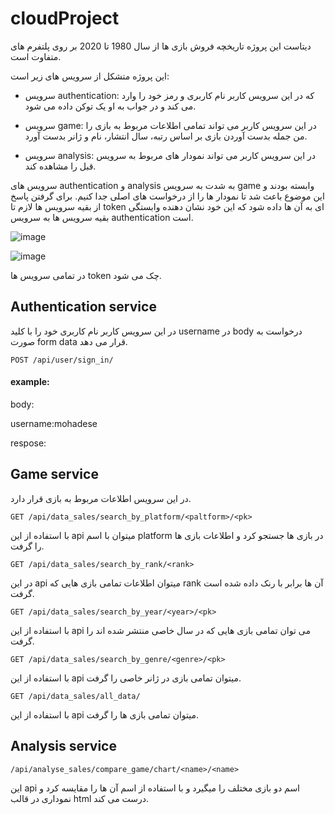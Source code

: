 
# cloudProject

دیتاست این پروژه تاریخچه فروش بازی ها از سال  1980 تا 2020 بر روی پلتفرم های متفاوت است.

این پروژه متشکل از سرویس های زیر است:

- سرویس authentication:  که در این سرویس کاربر نام کاربری و رمز خود را وارد می کند و در جواب به او یک توکن داده می شود.

- سرویس game: در این سرویس کاربر می تواند تمامی اطلاعات مربوط به بازی را من جمله بدست آوردن بازی بر اساس رتبه، سال انتشار، نام و ژانر بدست آورد.

- سرویس analysis:  در این سرویس کاربر می تواند نمودار های مربوط به سرویس قبل را مشاهده کند.

 سرویس های authentication و analysis به شدت به سرویس game وابسته بودند و این موضوع باعث شد تا نمودار ها را از درخواست های اصلی جدا کنیم. 
 برای گرفتن پاسخ از بقیه سرویس ها لازم تا token ای به آن ها داده شود که این خود نشان دهنده وابستگی بقیه سرویس ها به سرویس authentication است.
 
 ![image](https://user-images.githubusercontent.com/46274547/165891059-ba880fc6-a8ae-4252-813f-c49815487e69.png)


![image](https://user-images.githubusercontent.com/46274547/165891122-2a2458be-596c-4387-9911-a59351fa62cc.png)



در تمامی سرویس ها token چک می شود.

## Authentication service
در این سرویس کاربر نام کاربری خود را با کلید username در body درخواست به صورت form data قرار می دهد.

`POST /api/user/sign_in/`

#### example:

body:

username:mohadese

respose:



## Game service

در این سرویس اطلاعات مربوط به بازی قرار دارد.


`GET /api/data_sales/search_by_platform/<paltform>/<pk>`

با استفاده از این api میتوان با اسم platform در بازی ها جستجو کرد و اطلاعات بازی ها را گرفت.



`GET /api/data_sales/search_by_rank/<rank>`

در این  api میتوان اطلاعات تمامی بازی هایی که rank آن ها برابر با رنک داده شده است گرفت.


`GET /api/data_sales/search_by_year/<year>/<pk>`

با استفاده از این api می توان تمامی بازی هایی که در سال خاصی منتشر شده اند را گرفت.


`GET /api/data_sales/search_by_genre/<genre>/<pk>`

با استفاده از این api میتوان تمامی بازی در ژانر خاصی را گرفت.


`GET /api/data_sales/all_data/`

با استفاده از این api میتوان تمامی بازی ها را گرفت.


## Analysis service

`/api/analyse_sales/compare_game/chart/<name>/<name>`

این api اسم دو بازی مختلف را میگیرد و با استفاده از اسم آن ها را مقایسه کرد و نموداری در قالب html درست می کند.

